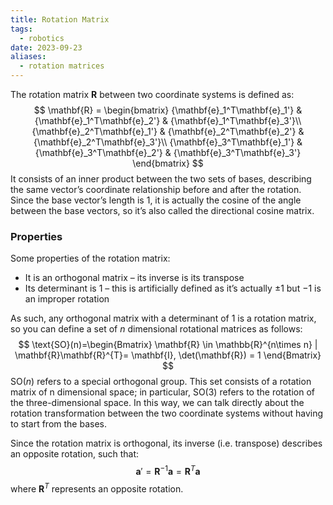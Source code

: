 ```yaml
---
title: Rotation Matrix
tags:
  - robotics
date: 2023-09-23
aliases:
  - rotation matrices
---
```

The rotation matrix $\mathbf{R}$ between two coordinate systems is defined as:
$$
\mathbf{R} = 
\begin{bmatrix}
{\mathbf{e}_1^T\mathbf{e}_1'} & {\mathbf{e}_1^T\mathbf{e}_2'} & {\mathbf{e}_1^T\mathbf{e}_3'}\\
{\mathbf{e}_2^T\mathbf{e}_1'} & {\mathbf{e}_2^T\mathbf{e}_2'} & {\mathbf{e}_2^T\mathbf{e}_3'}\\
{\mathbf{e}_3^T\mathbf{e}_1'} & {\mathbf{e}_3^T\mathbf{e}_2'} & {\mathbf{e}_3^T\mathbf{e}_3'}
\end{bmatrix}
$$
It consists of an inner product between the two sets of bases, describing the same vector’s coordinate relationship before and after the rotation. Since the base vector’s length is $1$, it is actually the cosine of the angle between the base vectors, so it’s also called the directional cosine matrix.
### Properties
Some properties of the rotation matrix:
- It is an orthogonal matrix – its inverse is its transpose
- Its determinant is $1$ – this is artificially defined as it’s actually $\pm 1$ but $-1$ is an improper rotation

As such, any orthogonal matrix with a determinant of $1$ is a rotation matrix, so you can define a set of $n$ dimensional rotational matrices as follows:
$$
\text{SO}(n)=\begin{Bmatrix}
\mathbf{R} \in \mathbb{R}^{n\times n} | \mathbf{R}\mathbf{R}^{T}= \mathbf{I}, \det(\mathbf{R}) = 1
\end{Bmatrix}
$$
$\text{SO}(n)$ refers to a special orthogonal group. This set consists of a rotation matrix of n dimensional space; in particular, $\text{SO}(3)$ refers to the rotation of the three-dimensional space. In this way, we can talk directly about the rotation transformation between the two coordinate systems without having to start from the bases.

Since the rotation matrix is orthogonal, its inverse (i.e. transpose) describes an opposite rotation, such that:
$$
\mathbf{a}' = \mathbf{R}^{-1}\mathbf{a}=\mathbf{R}^{T}\mathbf{a}
$$
where $\mathbf{R}^T$ represents an opposite rotation.